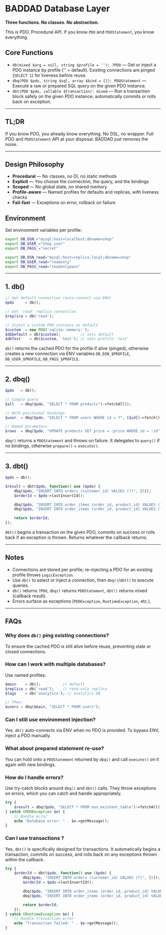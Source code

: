 # BADDAD Database Layer

**Three functions. No classes. No abstraction.**

This *is* PDO. Procedural API. If you know `PDO` and `PDOStatement`, you know everything.


## Core Functions

* `db(mixed $arg = null, string $profile = ''): ?PDO` — Get or inject a PDO instance by profile ('' = default). Existing connections are pinged (`SELECT 1`) for liveness before reuse.
* `dbq(PDO $pdo, string $sql, array $bind = []): PDOStatement` — Execute a raw or prepared SQL query on the given PDO instance.
* `dbt(PDO $pdo, callable $transaction): mixed` — Run a transaction block safely on the given PDO instance; automatically commits or rolls back on exception.

---

## TL;DR

If you know PDO, you already know everything. No DSL, no wrapper. Full PDO and `PDOStatement` API at your disposal. BADDAD just removes the noise.

---

## Design Philosophy

* **Procedural** — No classes, no DI, no static methods
* **Explicit** — You choose the connection, the query, and the bindings
* **Scoped** — No global state, no shared memory
* **Profile-aware** — Named profiles for defaults and replicas, with liveness checks
* **Fail-fast** — Exceptions on error, rollback on failure


## Environment

Set environment variables per profile:

```bash
export DB_DSN_="mysql:host=localhost;dbname=shop"
export DB_USER_="shop_user"
export DB_PASS_="secret"

export DB_DSN_read="mysql:host=replica.local;dbname=shop"
export DB_USER_read="readonly"
export DB_PASS_read="readonlypass"
```

---

## 1. db()

```php
// Get default connection (auto-connect via ENV)
$pdo     = db();

// Get 'read' replica connection
$replica = db('read');

// Inject a custom PDO instance as default
$custom  = new PDO('sqlite::memory:');
$dbDefault = db($custom);         // sets default
$dbTest    = db($custom, 'test'); // sets profile 'test'
```

`db()` returns the cached PDO for the profile if alive (pinged), otherwise creates a new connection via ENV variables `DB_DSN_$PROFILE`, `DB_USER_$PROFILE`, `DB_PASS_$PROFILE`.

---

## 2. dbq()

```php
$pdo   = db();

// Simple query
$all   = dbq($pdo, "SELECT * FROM products")->fetchAll();

// With positional bindings
$user  = dbq($pdo, "SELECT * FROM users WHERE id = ?", [$id])->fetch();

// Named parameters
$rows  = dbq($pdo, "UPDATE products SET price = :price WHERE id = :id", ['price' => 19.99, 'id' => 42])->rowCount();
```

`dbq()` returns a `PDOStatement` and throws on failure. It delegates to `query()` if no bindings, otherwise `prepare()` + `execute()`.

---

## 3. dbt()

```php
$pdo = db();

$result = dbt($pdo, function() use ($pdo) {
    dbq($pdo, "INSERT INTO orders (customer_id) VALUES (?)", [5]);
    $orderId = $pdo->lastInsertId();

    dbq($pdo, "INSERT INTO order_items (order_id, product_id) VALUES (?, ?)", [$orderId, 7]);
    dbq($pdo, "INSERT INTO order_items (order_id, product_id) VALUES (?, ?)", [$orderId, 8]);

    return $orderId;
});
```

`dbt()` begins a transaction on the given PDO, commits on success or rolls back if an exception is thrown. Returns whatever the callback returns.

---

## Notes

* Connections are stored per profile; re-injecting a PDO for an existing profile throws `LogicException`.
* Use `db()` to select or inject a connection, then `dbq()`/`dbt()` to execute queries.
* `db()` returns `?PDO`, `dbq()` returns `PDOStatement`, `dbt()` returns mixed (callback result).
* Errors surface as exceptions (`PDOException`, `RuntimeException`, etc.).

---

## FAQs

### Why does `db()` ping existing connections?

To ensure the cached PDO is still alive before reuse, preventing stale or closed connections.

### How can I work with multiple databases?

Use named profiles:

```php
$main    = db();          // default
$replica = db('read');    // read-only replica
$logs    = db('analytics'); // analytics DB

// Then:
$users = dbq($main, "SELECT * FROM users");
```

### Can I still use environment injection?

Yes. `db()` auto-connects via ENV when no PDO is provided. To bypass ENV, inject a PDO manually.

### What about prepared statement re-use?

You can hold onto a `PDOStatement` returned by `dbq()` and call `execute()` on it again with new bindings.
### How do I handle errors?
Use try-catch blocks around `dbq()` and `dbt()` calls. They throw exceptions on errors, which you can catch and handle appropriately.

```php
try {
    $result = dbq($pdo, "SELECT * FROM non_existent_table")->fetchAll();
} catch (PDOException $e) {
    // Handle error
    echo "Database error: " . $e->getMessage();
}
```
### Can I use transactions ?
Yes, `dbt()` is specifically designed for transactions. It automatically begins a transaction, commits on success, and rolls back on any exceptions thrown within the callback.

```php
try {
    $orderId = dbt($pdo, function() use ($pdo) {
        dbq($pdo, "INSERT INTO orders (customer_id) VALUES (?)", [5]);
        $orderId = $pdo->lastInsertId();

        dbq($pdo, "INSERT INTO order_items (order_id, product_id) VALUES (?, ?)", [$orderId, 7]);
        dbq($pdo, "INSERT INTO order_items (order_id, product_id) VALUES (?, ?)", [$orderId, 8]);

        return $orderId;
    });
} catch (RuntimeException $e) {
    // Handle transaction error
    echo "Transaction failed: " . $e->getMessage();
}
```